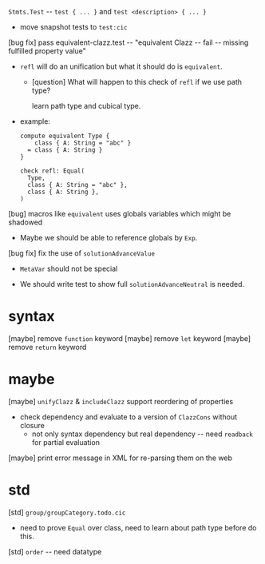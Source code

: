 `Stmts.Test` -- `test { ... }` and `test <description> { ... }`

- move snapshot tests to `test:cic`

[bug fix] pass equivalent-clazz.test -- "equivalent Clazz -- fail -- missing fulfilled property value"

- `refl` will do an unification but what it should do is `equivalent`.

  - [question] What will happen to this check of `refl` if we use path type?

    learn path type and cubical type.

- example:

  ```cicada
  compute equivalent Type {
      class { A: String = "abc" }
    = class { A: String }
  }

  check refl: Equal(
    Type,
    class { A: String = "abc" },
    class { A: String },
  )
  ```

[bug] macros like `equivalent` uses globals variables which might be shadowed

- Maybe we should be able to reference globals by `Exp`.

[bug fix] fix the use of `solutionAdvanceValue`

- `MetaVar` should not be special

- We should write test to show full `solutionAdvanceNeutral` is needed.

# syntax

[maybe] remove `function` keyword
[maybe] remove `let` keyword
[maybe] remove `return` keyword

# maybe

[maybe] `unifyClazz` & `includeClazz` support reordering of properties

- check dependency and evaluate to a version of `ClazzCons` without closure
  - not only syntax dependency but real dependency -- need `readback` for partial evaluation

[maybe] print error message in XML for re-parsing them on the web

# std

[std] `group/groupCategory.todo.cic`

- need to prove `Equal` over class,
  need to learn about path type before do this.

[std] `order` -- need datatype
